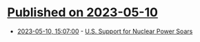 # [Published on 2023-05-10](index.md)

* [2023-05-10, 15:07:00](https://soylentnews.org/article.pl?sid=23/05/09/1739243&from=rss) - [U.S. Support for Nuclear Power Soars](https://soylentnews.org/article.pl?sid=23/05/09/1739243&from=rss)
